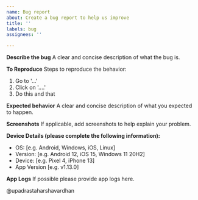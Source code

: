 ```yaml
---
name: Bug report
about: Create a bug report to help us improve
title: ''
labels: bug
assignees: ''

---
```


**Describe the bug**
A clear and concise description of what the bug is.

**To Reproduce**
Steps to reproduce the behavior:
1. Go to '...'
2. Click on '....'
3. Do this and that

**Expected behavior**
A clear and concise description of what you expected to happen.

**Screenshots**
If applicable, add screenshots to help explain your problem.

**Device Details (please complete the following information):**
 - OS: [e.g. Android, Windows, iOS, Linux]
 - Version: [e.g. Android 12, iOS 15, Windows 11 20H2]
 - Device: [e.g. Pixel 4, iPhone 13]
 - App Version [e.g. v1.13.0]

**App Logs**
If possible please provide app logs here.

@upadrastaharshavardhan
